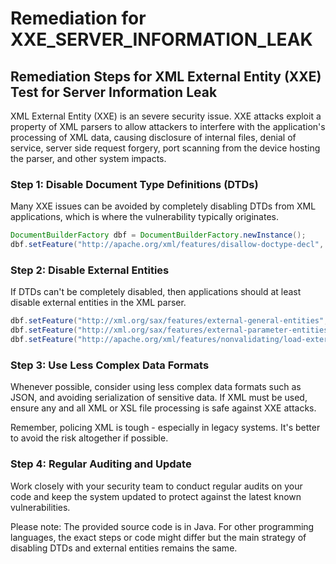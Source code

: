 # Remediation for XXE_SERVER_INFORMATION_LEAK

## Remediation Steps for XML External Entity (XXE) Test for Server Information Leak
XML External Entity (XXE) is an severe security issue. XXE attacks exploit a property of XML parsers to allow attackers to interfere with the application's processing of XML data, causing disclosure of internal files, denial of service, server side request forgery, port scanning from the device hosting the parser, and other system impacts.

### Step 1: Disable Document Type Definitions (DTDs)
Many XXE issues can be avoided by completely disabling DTDs from XML applications, which is where the vulnerability typically originates.

```java
DocumentBuilderFactory dbf = DocumentBuilderFactory.newInstance();
dbf.setFeature("http://apache.org/xml/features/disallow-doctype-decl", true);
```

### Step 2: Disable External Entities
If DTDs can't be completely disabled, then applications should at least disable external entities in the XML parser.

```java
dbf.setFeature("http://xml.org/sax/features/external-general-entities", false);
dbf.setFeature("http://xml.org/sax/features/external-parameter-entities", false);
dbf.setFeature("http://apache.org/xml/features/nonvalidating/load-external-dtd", false);
```

### Step 3: Use Less Complex Data Formats
Whenever possible, consider using less complex data formats such as JSON, and avoiding serialization of sensitive data. If XML must be used, ensure any and all XML or XSL file processing is safe against XXE attacks.

Remember, policing XML is tough - especially in legacy systems. It's better to avoid the risk altogether if possible.

### Step 4: Regular Auditing and Update
Work closely with your security team to conduct regular audits on your code and keep the system updated to protect against the latest known vulnerabilities. 

Please note: The provided source code is in Java. For other programming languages, the exact steps or code might differ but the main strategy of disabling DTDs and external entities remains the same.